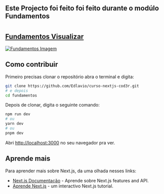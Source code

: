 ## Este Projecto foi feito foi feito durante o modúlo Fundamentos
#
## [Fundamentos Visualizar](https://fundamentos-edlavio.vercel.app/)
[![Fundamentos Imagem](https://i.imgur.com/NwVp8vG.gif)](https://fundamentos-edlavio.vercel.app/)

## Como contribuir
Primeiro precisas clonar o repositório abra o terminal e digita:

```bash
git clone https://github.com/Edlavio/curso-nextjs-cod3r.git
# e depois
cd fundamentos
```

Depois de clonar, digita o seguinte comando:

```bash
npm run dev
# ou
yarn dev
# ou
pnpm dev
```

Abri [http://localhost:3000](http://localhost:3000) no seu navegador pra ver.

## Aprende mais

Para aprender mais sobre Next.js, da uma olhada nesses links:

- [Next.js Documentação](https://nextjs.org/docs) - Aprende sobre Next.js features and API.
- [Aprende Next.js](https://nextjs.org/learn) - um interactivo Next.js tutorial.